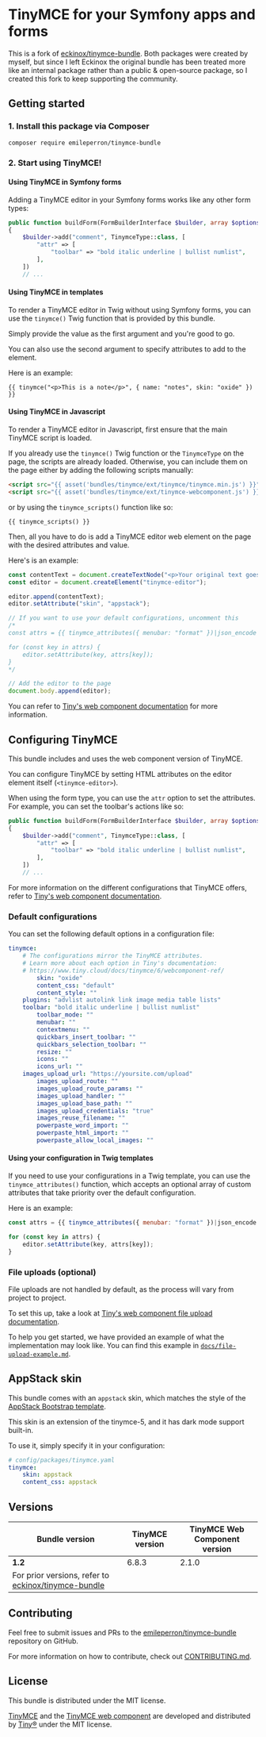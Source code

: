 # TinyMCE for your Symfony apps and forms

This is a fork of [eckinox/tinymce-bundle](https://github.com/eckinox/tinymce-bundle).
Both packages were created by myself, but since I left Eckinox the original 
bundle has been treated more like an internal package rather than a public &
open-source package, so I created this fork to keep supporting the community.

## Getting started

### 1. Install this package via Composer

```bash
composer require emileperron/tinymce-bundle
```

### 2. Start using TinyMCE!

#### Using TinyMCE in Symfony forms

Adding a TinyMCE editor in your Symfony forms works like any other form types:


```php
public function buildForm(FormBuilderInterface $builder, array $options): void
{
    $builder->add("comment", TinymceType::class, [
        "attr" => [
            "toolbar" => "bold italic underline | bullist numlist",
        ],
    ])
    // ...
```

#### Using TinyMCE in templates

To render a TinyMCE editor in Twig without using Symfony forms, you can use the 
`tinymce()` Twig function that is provided by this bundle.

Simply provide the value as the first argument and you're good to go.

You can also use the second argument to specify attributes to add to the element.

Here is an example:

```twig
{{ tinymce("<p>This is a note</p>", { name: "notes", skin: "oxide" }) }}
```

#### Using TinyMCE in Javascript

To render a TinyMCE editor in Javascript, first ensure that the main TinyMCE script
is loaded. 

If you already use the `tinymce()` Twig function or the `TinymceType` on the page,
the scripts are already loaded. Otherwise, you can include them on the page either
by adding the following scripts manually:

```html
<script src="{{ asset('bundles/tinymce/ext/tinymce/tinymce.min.js') }}"></script>
<script src="{{ asset('bundles/tinymce/ext/tinymce-webcomponent.js') }}" type="module"></script>
```

or by using the `tinymce_scripts()` function like so:
```twig
{{ tinymce_scripts() }}
```

Then, all you have to do is add a TinyMCE editor web element on the page with the
desired attributes and value.

Here's is an example:

```js
const contentText = document.createTextNode("<p>Your original text goes here</p>");
const editor = document.createElement("tinymce-editor");

editor.append(contentText);
editor.setAttribute("skin", "appstack");

// If you want to use your default configurations, uncomment this
/*
const attrs = {{ tinymce_attributes({ menubar: "format" })|json_encode|raw }};

for (const key in attrs) {
	editor.setAttribute(key, attrs[key]);
}
*/

// Add the editor to the page
document.body.append(editor);
```

You can refer to [Tiny's web component documentation](https://www.tiny.cloud/docs/tinymce/6/webcomponent-ref) 
for more information.


## Configuring TinyMCE

This bundle includes and uses the web component version of TinyMCE. 

You can configure TinyMCE by setting HTML attributes on the editor element itself (`<tinymce-editor>`).

When using the form type, you can use the `attr` option to set the attributes.  
For example, you can set the toolbar's actions like so:

```php
public function buildForm(FormBuilderInterface $builder, array $options): void
{
    $builder->add("comment", TinymceType::class, [
        "attr" => [
            "toolbar" => "bold italic underline | bullist numlist",
        ],
    ])
    // ...
```

For more information on the different configurations that TinyMCE offers, refer 
to [Tiny's web component documentation](https://www.tiny.cloud/docs/tinymce/6/webcomponent-ref/).

### Default configurations

You can set the following default options in a configuration file:

```yaml
tinymce:
    # The configurations mirror the TinyMCE attributes.
    # Learn more about each option in Tiny's documentation: 
    # https://www.tiny.cloud/docs/tinymce/6/webcomponent-ref/
		skin: "oxide"
		content_css: "default"
		content_style: ""
    plugins: "advlist autolink link image media table lists"
    toolbar: "bold italic underline | bullist numlist"
		toolbar_mode: ""
		menubar: ""
		contextmenu: ""
		quickbars_insert_toolbar: ""
		quickbars_selection_toolbar: ""
		resize: ""
		icons: ""
		icons_url: ""
    images_upload_url: "https://yoursite.com/upload"
		images_upload_route: ""
		images_upload_route_params: ""
		images_upload_handler: ""
		images_upload_base_path: ""
		images_upload_credentials: "true"
		images_reuse_filename: ""
		powerpaste_word_import: ""
		powerpaste_html_import: ""
		powerpaste_allow_local_images: ""
```

#### Using your configuration in Twig templates

If you need to use your configurations in a Twig template, you can use the 
`tinymce_attributes()` function, which accepts an optional array of custom 
attributes that take priority over the default configuration.

Here is an example:

```js
const attrs = {{ tinymce_attributes({ menubar: "format" })|json_encode|raw }};

for (const key in attrs) {
	editor.setAttribute(key, attrs[key]);
}
```

### File uploads (optional)

File uploads are not handled by default, as the process will vary from project to project.

To set this up, take a look at [Tiny's web component file upload documentation](https://www.tiny.cloud/docs/tinymce/6/webcomponent-ref/#setting-the-images-upload-url).

To help you get started, we have provided an example of what the implementation may look like. 
You can find this example in [`docs/file-upload-example.md`](./docs/file-upload-example.md).


## AppStack skin

This bundle comes with an `appstack` skin, which matches the style of the 
[AppStack Bootstrap template](https://appstack-bs5.bootlab.io/index.html). 

This skin is an extension of the tinymce-5, and it has dark mode support built-in.

To use it, simply specify it in your configuration:
```yaml
# config/packages/tinymce.yaml
tinymce:
    skin: appstack
    content_css: appstack
```


## Versions

| Bundle version | TinyMCE version | TinyMCE Web Component version |
|----------------|-----------------|-------------------------------|
| **1.2**        | 6.8.3           | 2.1.0                         |
| For prior versions, refer to [eckinox/tinymce-bundle](https://github.com/eckinox/tinymce-bundle) |


## Contributing

Feel free to submit issues and PRs to the [emileperron/tinymce-bundle](https://github.com/EmilePerron/tinymce-bundle) repository on GitHub.

For more information on how to contribute, check out [CONTRIBUTING.md](./CONTRIBUTING.md).


## License

This bundle is distributed under the MIT license.

[TinyMCE](https://github.com/tinymce/tinymce) and the [TinyMCE web component](https://github.com/tinymce/tinymce-webcomponent) are developed and distributed by [Tiny®](https://www.tiny.cloud/) under the MIT license.
